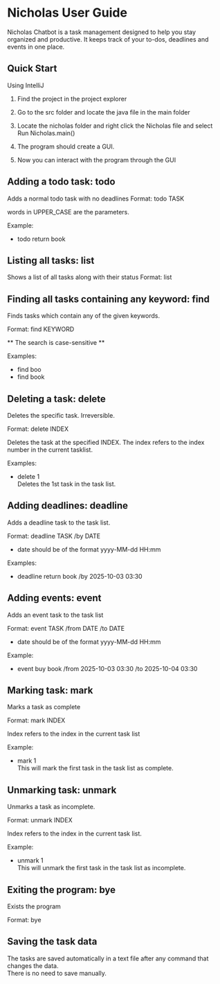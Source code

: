 # Nicholas User Guide

Nicholas Chatbot is a task management designed to help you stay organized and productive. It keeps track of your to-dos, deadlines and events in one place.

## Quick Start

Using IntelliJ

1. Find the project in the project explorer

2. Go to the src folder and locate the java file in the main folder

3. Locate the nicholas folder and right click the Nicholas file and select Run Nicholas.main()

4. The program should create a GUI.

5. Now you can interact with the program through the GUI

## Adding a todo task: todo

Adds a normal todo task with no deadlines
Format: todo TASK

words in UPPER_CASE are the parameters.

Example: 
- todo return book


## Listing all tasks: list

Shows a list of all tasks along with their status
Format: list

## Finding all tasks containing any keyword: find
Finds tasks which contain any of the given keywords.

Format: find KEYWORD

** The search is case-sensitive **

Examples:
- find boo
- find book

## Deleting a task: delete
Deletes the specific task. Irreversible.

Format: delete INDEX

Deletes the task at the specified INDEX. The index refers to the index number in the current tasklist.

Examples:
- delete 1  
Deletes the 1st task in the task list.

## Adding deadlines: deadline
Adds a deadline task to the task list.

Format: deadline TASK /by DATE
- date should be of the format yyyy-MM-dd HH:mm

Examples:
- deadline return book /by 2025-10-03 03:30

## Adding events: event
Adds an event task to the task list

Format: event TASK /from DATE /to DATE
- date should be of the format yyyy-MM-dd HH:mm

Example:
- event buy book /from 2025-10-03 03:30 /to 2025-10-04 03:30
## Marking task: mark
Marks a task as complete

Format: mark INDEX

Index refers to the index in the current task list

Example: 
- mark 1    
This will mark the first task in the task list as complete.
## Unmarking task: unmark
Unmarks a task as incomplete.

Format: unmark INDEX

Index refers to the index in the current task list.

Example: 
- unmark 1  
This will unmark the first task in the task list as incomplete.
## Exiting the program: bye
Exists the program

Format: bye

## Saving the task data

The tasks are saved automatically in a text file after any command that changes the data.   
There is no need to save manually.

